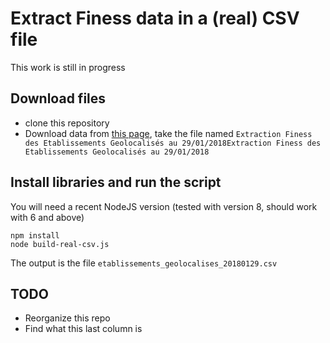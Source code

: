 # Extract Finess data in a (real) CSV file
This work is still in progress

## Download files
 * clone this repository
 * Download data from [this page](https://www.data.gouv.fr/fr/datasets/finess-extraction-du-fichier-des-etablissements/), take the file named `Extraction Finess des Etablissements Geolocalisés au 29/01/2018Extraction Finess des Etablissements Geolocalisés au 29/01/2018`

## Install libraries and run the script
You will need a recent NodeJS version (tested with version 8, should work with 6 and above)

```
npm install
node build-real-csv.js
```

The output is the file `etablissements_geolocalises_20180129.csv`

## TODO
 * Reorganize this repo
 * Find what this last column is
